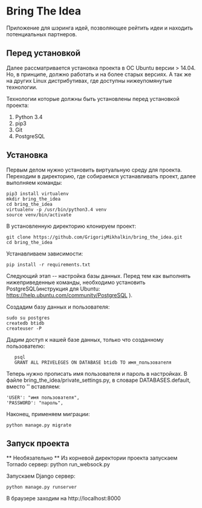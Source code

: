 # Bring The Idea

Приложение для шэринга идей, позволяющее рейтить идеи и находить потенциальных партнеров.

## Перед установкой

Далее рассматривается установка проекта в ОС Ubuntu версии > 14.04. Но, в принципе, должно работать и на более старых версиях. А так же на других Linux дистрибутивах, где доступны нижеупомянутые технологии.

Технологии которые должны быть установлены перед установкой проекта:

1. Python 3.4
2. pip3
3. Git
4. PostgreSQL

## Установка

Первым делом нужно установить виртуальную среду для проекта. Переходим в директорию, где собираемся устанавливать проект, далее выполняем команды:

    pip3 install virtualenv
    mkdir bring_the_idea
    cd bring_the_idea
    virtualenv -p /usr/bin/python3.4 venv
    source venv/bin/activate

В установленную директорию клонируем проект:

    git clone https://github.com/GrigoriyMikhalkin/bring_the_idea.git
    cd bring_the_idea

Устанавливаем зависимости:

    pip install -r requirements.txt

Следующий этап -- настройка базы данных. Перед тем как выполнять нижеприведенные команды, необходимо установить PostgreSQL(инструкция для Ubuntu: https://help.ubuntu.com/community/PostgreSQL ).

Создадим базу данных и пользователя:

    sudo su postgres
    createdb btidb
    createuser -P

Дадим доступ к нашей базе данных, только что созданному пользователю:

       psql
       GRANT ALL PRIVELEGES ON DATABASE btidb TO имя_пользователя

Теперь нужно прописать имя пользователя и пароль в настройках. В файле bring_the_idea/private_settings.py, в словаре DATABASES.default, вместо '' вставляем:

    'USER': "имя пользователя",
    'PASSWORD': "пароль",

Наконец, применяем миграции:

    python manage.py migrate

## Запуск проекта

** Необязательно ** Из корневой директории проекта запускаем Tornado сервер:
    python run_websock.py

Запускаем Django сервер:

    python manage.py runserver

В браузере заходим на http://localhost:8000